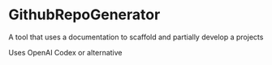 # GithubRepoGenerator
A tool that uses a documentation to scaffold and partially develop a projects

Uses OpenAI Codex or alternative 

